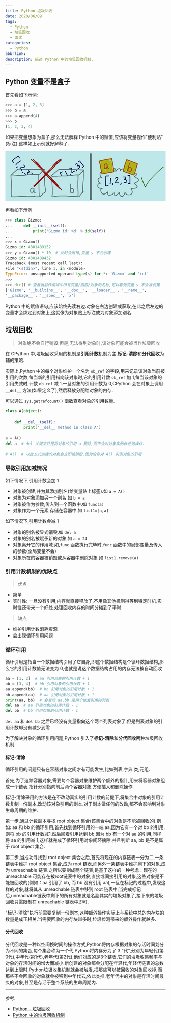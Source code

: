 ```yaml
---
title: Python 垃圾回收
date: 2020/06/09
tags:
  - Python
  - 垃圾回收
  - 面试
categories:
  - Python
abbrlink: 
description: 简述 Python 中的垃圾回收机制.
---
```


## Python 变量不是盒子

首先看如下示例:

```python
>>> a = [1, 2, 3]
>>> b = a
>>> a.append(4)
>>> b
[1, 2, 3, 4]
```

如果把变量想象为盒子,那么无法解释 Python 中的赋值,应该将变量视作"便利贴"(标注),这样如上示例就好解释了.

![变量不是盒子](/images/variables-are-not-boxes.png)

再看如下示例

```python
>>> class Gizmo:
...     def __init__(self):
...         print('Gizmo id: %d' % id(self))
...
>>> x = Gizmo()
Gizmo id: 4301489152
>>> y = Gizmo() * 10  # 此时会报错,变量 y 不会创建
Gizmo id: 4301489432
Traceback (most recent call last):
File "<stdin>", line 1, in <module>
TypeError: unsupported operand type(s) for *: 'Gizmo' and 'int'
>>>
>>> dir() # 查看当前作用域中所有变量/函数/对象的名称,可以看到变量 y 不会被创建
['Gizmo', '__builtins__', '__doc__', '__loader__', '__name__',
'__package__', '__spec__', 'x']
```

Python 中的赋值语句,应该始终先读右边.对象在右边创建或获取,在此之后左边的变量才会绑定到对象上,这就像为对象贴上标注或为对象添加别名.

## 垃圾回收

> 对象绝不会自行销毁.但是,无法得到对象时,该对象可能会被当作垃圾回收

在 CPython 中,垃圾回收采用的机制是**引用计数**机制为主,**标记-清除**和**分代回收**为辅的策略.

实际上,Python 中的每个对象维护一个名为 `ob_ref` 的字段,用来记录该对象当前被引用的次数,每当新的引用指向该对象时,它的引用计数 `ob_ref` 加 1,每当该对象的引用失效时,计数 `ob_ref` 减 1.一旦对象的引用计数为 0,CPython 会在对象上调用 `__del__` 方法(如果定义了),然后释放分配给对象的内存.

可以通过 `sys.getrefcount()` 函数查看对象的引用数量.

```python
class A(object):

    def __del__(self):
        print('__del__ method in class A')

a = A()
del a  # del 关键字只是将对象的引用 a 删除,而不会对对象实例做任何操作.

# A()  # 以此方式创建的对象会立即被销毁,因为没有对 A() 实例对象的引用
```

### 导致引用加减情况

如下情况下,引用计数会加 1

- 对象被创建,并为其添加别名(给变量贴上标签).如 `a = A()`
- 对象为对象添加另一个别名.如 `b = a`
- 对象被作为参数,传入到一个函数中.如 `func(a)`
- 对象作为一个元素,存储在容器中.如 `list1=[a,a]`

如下情况下,引用计数会减 1

- 对象的别名被显式销毁.如 `del a`
- 对象的别名被赋予新的对象.如 `a = 24`
- 对象离开它的作用域.如,`func` 函数执行完毕时,`func` 函数中的局部变量及传入的参数(全局变量不会)
- 对象所在的容器被销毁或从容器中删除对象.如 `list1.remove(a)`

### 引用计数机制的优缺点

> 优点

- 简单
- 实时性: 一旦没有引用,内存就直接释放了,不用像其他机制得等到特定时机.实时性还带来一个好处.处理回收内存的时间分摊到了平时

> 缺点

- 维护引用计数消耗资源
- 会出现循环引用问题

### 循环引用

循环引用是指当一个数据结构引用了它自身,即这个数据结构是个循环数据结构,那么它的引用计数值无法变为 0,也就是说这个数据结构占用的内存无法被自动回收

```python
aa = [1, 2]  # aa 引用对象的引用计数 + 1
bb = [3, 4]  # bb 引用对象的引用计数 + 1
aa.append(bb)  # bb 引用对象的引用计数 + 1
bb.append(aa)  # aa 引用对象的引用计数 + 1
print(aa, bb)  # 会发现 aa,bb 是两个嵌套引用的列表
del aa  # aa 引用对象的引用计数 - 1
del bb  # bb 引用对象的引用计数 - 1
```

`del aa` 和 `del bb` 之后已经没有变量指向这个两个列表对象了,但是列表对象的引用计数却没有减少到零

为了解决对象的循环引用问题,Python 引入了**标记-清除**和**分代回收**两种垃圾回收机制.

#### 标记-清除

循环引用的问题只有在容器对象之间才有可能发生,比如列表,字典,类,元组.

首先,为了追踪容器对象,需要每个容器对象维护两个额外的指针,用来将容器对象组成一个链表,指针分别指向前后两个容器对象,方便插入和删除操作.

标记-清除采用的方法是在不改动真实的引用计数的前提下,将集合中对象的引用计数复制一份副本,改动该对象引用的副本.对于副本做任何的改动,都不会影响到对象生命周期的维护.

第一步,通过计数副本寻找 root object 集合(该集合中的对象是不能被回收的).例如: aa 和 bb 的循环引用,首先找到循环引用的一端 aa,因为它有一个对 bb 的引用,则将 bb 的引用计数减1.然后顺着引用达到 bb,因为 bb 有一个对 aa 的引用,同样将 aa 的引用减 1,这样就完成了循环引用对象间环摘除,并且判断 aa, bb 是不是属于 root object 集合.

第二步,当成功寻找到 root object 集合之后,首先将现在的内存链表一分为二,一条链表中维护 root object 集合,成为 root 链表,而另外一条链表中维护剩下的对象,成为 unreachable 链表.之所以要剖成两个链表,是基于这样的一种考虑：现在的 unreachable 可能存在被root链表中的对象,直接或间接引用的对象,这些对象是不能被回收的(例如：aa 引用了 bb, 而 bb 没有引用 aa),一旦在标记的过程中,发现这样的对象,就将其从 unreachable 链表中移到 root 链表中;当完成标记后,unreachable链表中剩下的所有对象就是名副其实的垃圾对象了,接下来的垃圾回收只需限制在 unreachable 链表中即可.

"标记-清除"执行前需要复制一份副本,这种额外操作实际上与系统中总的内存块的数量是成正相关.当需要回收的内存块越多时,垃圾检测带来的额外操作就越多.

#### 分代回收

分代回收是一种以空间换时间的操作方式,Python将内存根据对象的存活时间划分为不同的集合,每个集合称为一个代,Python将内存分为了 3 "代",分别为年轻代(第0代),中年代(第1代),老年代(第2代),他们对应的是3个链表,它们的垃圾收集频率与对象的存活时间的增大而减小.新创建的对象都会分配在年轻代,年轻代链表的总数达到上限时,Python垃圾收集机制就会被触发,把那些可以被回收的对象回收掉,而那些不会回收的对象就会被移到中年代去,依此类推,老年代中的对象是存活时间最久的对象,甚至是存活于整个系统的生命周期内.

---

参考:

- [Python - 垃圾回收](https://zhuanlan.zhihu.com/p/47489438)
- [Python 中的垃圾回收机制](https://zhuanlan.zhihu.com/p/62282961)
